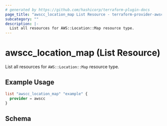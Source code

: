```yaml
---
# generated by https://github.com/hashicorp/terraform-plugin-docs
page_title: "awscc_location_map List Resource - terraform-provider-awscc"
subcategory: ""
description: |-
  List all resources for AWS::Location::Map resource type.
---
```


# awscc_location_map (List Resource)

List all resources for `AWS::Location::Map` resource type.

## Example Usage

```terraform
list "awscc_location_map" "example" {
  provider = awscc
}
```

<!-- schema generated by tfplugindocs -->
## Schema
